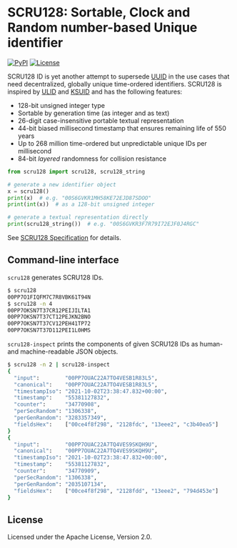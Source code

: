 # SCRU128: Sortable, Clock and Random number-based Unique identifier

[![PyPI](https://img.shields.io/pypi/v/scru128)](https://pypi.org/project/scru128/)
[![License](https://img.shields.io/pypi/l/scru128)](https://github.com/scru128/python/blob/main/LICENSE)

SCRU128 ID is yet another attempt to supersede [UUID] in the use cases that need
decentralized, globally unique time-ordered identifiers. SCRU128 is inspired by
[ULID] and [KSUID] and has the following features:

- 128-bit unsigned integer type
- Sortable by generation time (as integer and as text)
- 26-digit case-insensitive portable textual representation
- 44-bit biased millisecond timestamp that ensures remaining life of 550 years
- Up to 268 million time-ordered but unpredictable unique IDs per millisecond
- 84-bit _layered_ randomness for collision resistance

```python
from scru128 import scru128, scru128_string

# generate a new identifier object
x = scru128()
print(x)  # e.g. "00S6GVKR1MH58KE72EJD87SDOO"
print(int(x))  # as a 128-bit unsigned integer

# generate a textual representation directly
print(scru128_string())  # e.g. "00S6GVKR3F7R79I72EJF0J4RGC"
```

See [SCRU128 Specification] for details.

[uuid]: https://en.wikipedia.org/wiki/Universally_unique_identifier
[ulid]: https://github.com/ulid/spec
[ksuid]: https://github.com/segmentio/ksuid
[scru128 specification]: https://github.com/scru128/spec

## Command-line interface

`scru128` generates SCRU128 IDs.

```bash
$ scru128
00PP7O1FIQFM7C7R8VBK61T94N
$ scru128 -n 4
00PP7OKSN7T37CR12PEIJILTA1
00PP7OKSN7T37CT12PEJKN2BNO
00PP7OKSN7T37CV12PEH41TP72
00PP7OKSN7T37D112PEI1L0HMS
```

`scru128-inspect` prints the components of given SCRU128 IDs as human- and
machine-readable JSON objects.

```bash
$ scru128 -n 2 | scru128-inspect
{
  "input":        "00PP7OUAC22A7TO4VESB1R83L5",
  "canonical":    "00PP7OUAC22A7TO4VESB1R83L5",
  "timestampIso": "2021-10-02T23:38:47.832+00:00",
  "timestamp":    "55381127832",
  "counter":      "34770908",
  "perSecRandom": "1306338",
  "perGenRandom": "3283357349",
  "fieldsHex":    ["00ce4f8f298", "2128fdc", "13eee2", "c3b40ea5"]
}
{
  "input":        "00PP7OUAC22A7TQ4VES9SKQH9U",
  "canonical":    "00PP7OUAC22A7TQ4VES9SKQH9U",
  "timestampIso": "2021-10-02T23:38:47.832+00:00",
  "timestamp":    "55381127832",
  "counter":      "34770909",
  "perSecRandom": "1306338",
  "perGenRandom": "2035107134",
  "fieldsHex":    ["00ce4f8f298", "2128fdd", "13eee2", "794d453e"]
}
```

## License

Licensed under the Apache License, Version 2.0.
